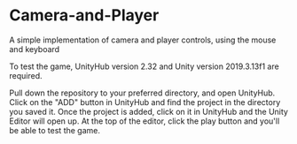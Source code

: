 # Camera-and-Player
A simple implementation of camera and player controls, using the mouse and keyboard

To test the game, UnityHub version 2.32 and Unity version 2019.3.13f1 are required.

Pull down the repository to your preferred directory, and open UnityHub.
Click on the "ADD" button in UnityHub and find the project in the directory you saved it.
Once the project is added, click on it in UnityHub and the Unity Editor will open up.
At the top of the editor, click the play button and you'll be able to test the game.
